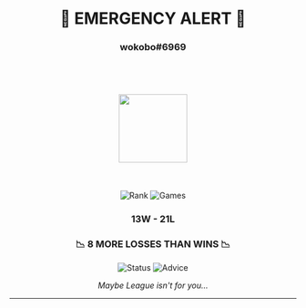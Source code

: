 <!-- LOL-STATS:START -->
<div align="center">

# 🚨 EMERGENCY ALERT 🚨

### wokobo#6969

<br/>

# <img src="https://img.shields.io/badge/WINRATE-38.2%-red?style=for-the-badge&labelColor=000000" height="120"/>

<br/>

![Rank](https://img.shields.io/badge/🏆_PLATINUM_IV-0%20LP-00CED1?style=for-the-badge&labelColor=000000)
![Games](https://img.shields.io/badge/🎮_S2025-34%20GAMES-666666?style=for-the-badge&labelColor=000000)

### 13W - 21L

### 📉 8 MORE LOSSES THAN WINS 📉


![Status](https://img.shields.io/badge/💀_Status-WASHED-ff0000?style=for-the-badge&labelColor=000000)
![Advice](https://img.shields.io/badge/💡_Advice-UNINSTALL-ff0066?style=for-the-badge&labelColor=000000)

*Maybe League isn't for you...*


---

</div>
<!-- LOL-STATS:END -->
